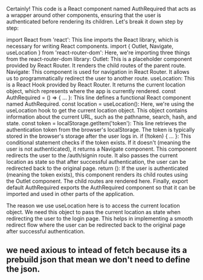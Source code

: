 Certainly! This code is a React component named AuthRequired that acts as a wrapper around other components, ensuring that the user is authenticated before rendering its children. Let's break it down step by step:

import React from 'react': This line imports the React library, which is necessary for writing React components.
import { Outlet, Navigate, useLocation } from 'react-router-dom': Here, we're importing three things from the react-router-dom library:
Outlet: This is a placeholder component provided by React Router. It renders the child routes of the parent route.
Navigate: This component is used for navigation in React Router. It allows us to programmatically redirect the user to another route.
useLocation: This is a React Hook provided by React Router. It returns the current location object, which represents where the app is currently rendered.
const AuthRequired = () => { ... }: This line defines a functional React component named AuthRequired.
const location = useLocation(): Here, we're using the useLocation hook to get the current location object. This object contains information about the current URL, such as the pathname, search, hash, and state.
const token = localStorage.getItem('token'): This line retrieves the authentication token from the browser's localStorage. The token is typically stored in the browser's storage after the user logs in.
if (!token) { ... }: This conditional statement checks if the token exists. If it doesn't (meaning the user is not authenticated), it returns a Navigate component. This component redirects the user to the /auth/signin route. It also passes the current location as state so that after successful authentication, the user can be redirected back to the original page.
return (<Outlet />): If the user is authenticated (meaning the token exists), this component renders its child routes using the Outlet component. The child routes are rendered here.
Finally, export default AuthRequired exports the AuthRequired component so that it can be imported and used in other parts of the application.

The reason we use useLocation here is to access the current location object. We need this object to pass the current location as state when redirecting the user to the login page. This helps in implementing a smooth redirect flow where the user can be redirected back to the original page after successful authentication.

## we need axious to intead of fetch because its a prebuild json that mean we don't need to define the json. 
